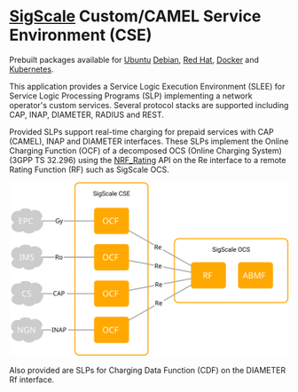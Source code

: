 # [SigScale](http://www.sigscale.org) Custom/CAMEL Service Environment (CSE)

Prebuilt packages available for
[Ubuntu](https://github.com/sigscale/cse/blob/master/README.ubuntu.md)
[Debian](https://github.com/sigscale/cse/blob/master/README.debian.md),
[Red Hat](https://github.com/sigscale/cse/blob/master/README.redhat.md),
[Docker](https://github.com/sigscale/cse/blob/master/README.docker.md)
and
[Kubernetes](https://github.com/sigscale/cse/blob/master/master/README.kubernetes.md).

This application provides a Service Logic Execution Environment (SLEE)
for Service Logic Processing Programs (SLP) implementing a network
operator's custom services. Several protocol stacks are supported
including CAP, INAP, DIAMETER, RADIUS and REST.

Provided SLPs support real-time charging for prepaid services with
CAP (CAMEL), INAP and DIAMETER interfaces. These SLPs implement the
Online Charging Function (OCF) of a decomposed OCS (Online Charging
System) (3GPP TS 32.296) using the
[NRF_Rating](https://app.swaggerhub.com/apis/SigScale/nrf-rating/1.0.0)
API on the Re interface to a remote Rating Function (RF) such as
SigScale OCS.
 
![diagram](https://raw.githubusercontent.com/sigscale/cse/master/doc/ocf-ocs.svg)

Also provided are SLPs for Charging Data Function (CDF) on the
DIAMETER Rf interface.

